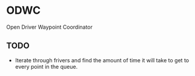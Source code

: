 # ODWC
Open Driver Waypoint Coordinator

## TODO
 - Iterate through frivers and find the amount of time it will take to get to every point in the queue.
 
